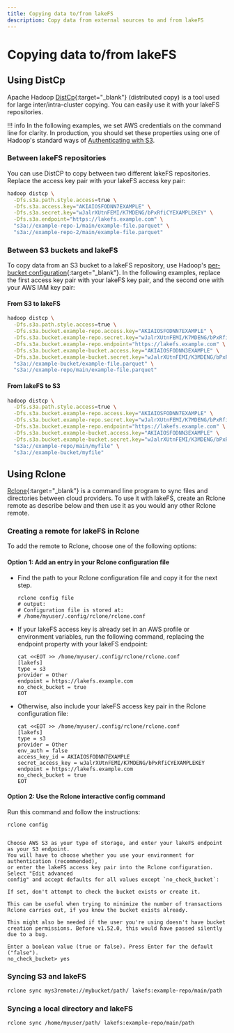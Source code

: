 ```yaml
---
title: Copying data to/from lakeFS
description: Copy data from external sources to and from lakeFS
---
```


# Copying data to/from lakeFS


## Using DistCp

Apache Hadoop [DistCp](https://hadoop.apache.org/docs/current/hadoop-distcp/DistCp.html){:target="_blank"} (distributed copy) is a tool used for large inter/intra-cluster copying. You can easily use it with your lakeFS repositories.

!!! info
    In the following examples, we set AWS credentials on the command line for clarity. 
    In production, you should set these properties using one of Hadoop's standard ways of [Authenticating with S3](https://hadoop.apache.org/docs/current/hadoop-aws/tools/hadoop-aws/index.html#Authenticating_with_S3). 

### Between lakeFS repositories

You can use DistCP to copy between two different lakeFS repositories. Replace the access key pair with your lakeFS access key pair:

```bash
hadoop distcp \
  -Dfs.s3a.path.style.access=true \
  -Dfs.s3a.access.key="AKIAIOSFODNN7EXAMPLE" \
  -Dfs.s3a.secret.key="wJalrXUtnFEMI/K7MDENG/bPxRfiCYEXAMPLEKEY" \
  -Dfs.s3a.endpoint="https://lakefs.example.com" \
  "s3a://example-repo-1/main/example-file.parquet" \
  "s3a://example-repo-2/main/example-file.parquet"
```

### Between S3 buckets and lakeFS

To copy data from an S3 bucket to a lakeFS repository, use Hadoop's [per-bucket configuration](https://hadoop.apache.org/docs/current/hadoop-aws/tools/hadoop-aws/index.html#Configuring_different_S3_buckets_with_Per-Bucket_Configuration){:target="_blank"}.
In the following examples, replace the first access key pair with your lakeFS key pair, and the second one with your AWS IAM key pair:

#### From S3 to lakeFS

```bash
hadoop distcp \
  -Dfs.s3a.path.style.access=true \
  -Dfs.s3a.bucket.example-repo.access.key="AKIAIOSFODNN7EXAMPLE" \
  -Dfs.s3a.bucket.example-repo.secret.key="wJalrXUtnFEMI/K7MDENG/bPxRfiCYEXAMPLEKEY" \
  -Dfs.s3a.bucket.example-repo.endpoint="https://lakefs.example.com" \
  -Dfs.s3a.bucket.example-bucket.access.key="AKIAIOSFODNN3EXAMPLE" \
  -Dfs.s3a.bucket.example-bucket.secret.key="wJalrXUtnFEMI/K3MDENG/bPxRfiCYEXAMPLEKEY" \
  "s3a://example-bucket/example-file.parquet" \
  "s3a://example-repo/main/example-file.parquet"
```

#### From lakeFS to S3

```bash
hadoop distcp \
  -Dfs.s3a.path.style.access=true \
  -Dfs.s3a.bucket.example-repo.access.key="AKIAIOSFODNN7EXAMPLE" \
  -Dfs.s3a.bucket.example-repo.secret.key="wJalrXUtnFEMI/K7MDENG/bPxRfiCYEXAMPLEKEY" \
  -Dfs.s3a.bucket.example-repo.endpoint="https://lakefs.example.com" \
  -Dfs.s3a.bucket.example-bucket.access.key="AKIAIOSFODNN3EXAMPLE" \
  -Dfs.s3a.bucket.example-bucket.secret.key="wJalrXUtnFEMI/K3MDENG/bPxRfiCYEXAMPLEKEY" \
  "s3a://example-repo/main/myfile" \
  "s3a://example-bucket/myfile"
```

## Using Rclone

[Rclone](https://rclone.org/){:target="_blank"} is a command line program to sync files and directories between cloud providers.
To use it with lakeFS, create an Rclone remote as describe below and then use it as you would any other Rclone remote.

### Creating a remote for lakeFS in Rclone

To add the remote to Rclone, choose one of the following options:

#### Option 1: Add an entry in your Rclone configuration file
*   Find the path to your Rclone configuration file and copy it for the next step.

    ```shell
    rclone config file
    # output:
    # Configuration file is stored at:
    # /home/myuser/.config/rclone/rclone.conf
    ```

*   If your lakeFS access key is already set in an AWS profile or environment variables, run the following command, replacing the endpoint property with your lakeFS endpoint:

    ```shell
    cat <<EOT >> /home/myuser/.config/rclone/rclone.conf
    [lakefs]
    type = s3
    provider = Other
    endpoint = https://lakefs.example.com
	no_check_bucket = true
    EOT
    ```

*   Otherwise, also include your lakeFS access key pair in the Rclone configuration file:

    ```shell
    cat <<EOT >> /home/myuser/.config/rclone/rclone.conf
    [lakefs]
    type = s3
    provider = Other
    env_auth = false
    access_key_id = AKIAIOSFODNN7EXAMPLE
    secret_access_key = wJalrXUtnFEMI/K7MDENG/bPxRfiCYEXAMPLEKEY
    endpoint = https://lakefs.example.com
	no_check_bucket = true
    EOT
    ```
	
#### Option 2: Use the Rclone interactive config command

Run this command and follow the instructions:

```
rclone config


Choose AWS S3 as your type of storage, and enter your lakeFS endpoint as your S3 endpoint.
You will have to choose whether you use your environment for authentication (recommended),
or enter the lakeFS access key pair into the Rclone configuration. Select "Edit advanced
config" and accept defaults for all values except `no_check_bucket`:

If set, don't attempt to check the bucket exists or create it.

This can be useful when trying to minimize the number of transactions
Rclone carries out, if you know the bucket exists already.

This might also be needed if the user you're using doesn't have bucket
creation permissions. Before v1.52.0, this would have passed silently
due to a bug.

Enter a boolean value (true or false). Press Enter for the default ("false").
no_check_bucket> yes
```

### Syncing S3 and lakeFS

```bash
rclone sync mys3remote://mybucket/path/ lakefs:example-repo/main/path
```

### Syncing a local directory and lakeFS

```bash
rclone sync /home/myuser/path/ lakefs:example-repo/main/path
```
